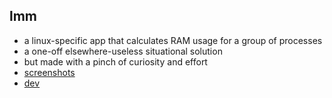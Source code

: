 ## lmm

- a linux-specific app that calculates RAM usage for a group of processes
- a one-off elsewhere-useless situational solution
- but made with a pinch of curiosity and effort
- [screenshots](./docs/preview.md)
- [dev](./docs/dev.md)